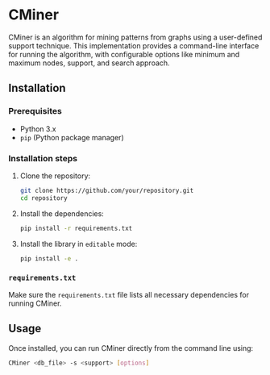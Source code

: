 # CMiner

CMiner is an algorithm for mining patterns from graphs using a user-defined support technique. This implementation provides a command-line interface for running the algorithm, with configurable options like minimum and maximum nodes, support, and search approach.

## Installation

### Prerequisites

- Python 3.x
- `pip` (Python package manager)

### Installation steps

1. Clone the repository:
    ```bash
    git clone https://github.com/your/repository.git
    cd repository
    ```

2. Install the dependencies:
    ```bash
    pip install -r requirements.txt
    ```

3. Install the library in `editable` mode:
    ```bash
    pip install -e .
    ```

### `requirements.txt`
Make sure the `requirements.txt` file lists all necessary dependencies for running CMiner.

## Usage

Once installed, you can run CMiner directly from the command line using:

```bash
CMiner <db_file> -s <support> [options]
